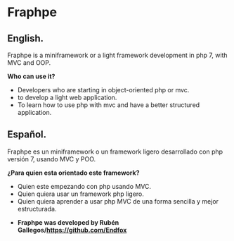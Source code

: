 # Fraphpe

## English.
Fraphpe is a miniframework or a light framework development in php 7, with MVC and OOP.

**Who can use it?**
- Developers who are starting in object-oriented php or mvc.
- to develop a light web application.
- To learn how to use php with mvc and have a better structured application.


## Español.

Fraphpe es un miniframework o un framework ligero desarrollado con php versión 7, usando MVC
y POO.


**¿Para quien esta orientado este framework?**

- Quien este empezando con php usando MVC.
- Quien quiera usar un framework php ligero.
- Quien quiera aprender a usar php MVC de una forma sencilla y mejor estructurada.

* **Fraphpe was developed by Rubén Gallegos/https://github.com/Endfox** 
